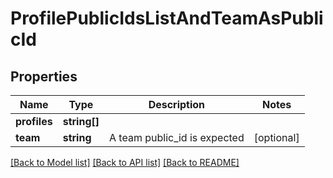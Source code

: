 # ProfilePublicIdsListAndTeamAsPublicId

## Properties
Name | Type | Description | Notes
------------ | ------------- | ------------- | -------------
**profiles** | **string[]** |  | 
**team** | **string** | A team public_id is expected | [optional] 

[[Back to Model list]](../../README.md#documentation-for-models) [[Back to API list]](../../README.md#documentation-for-api-endpoints) [[Back to README]](../../README.md)

